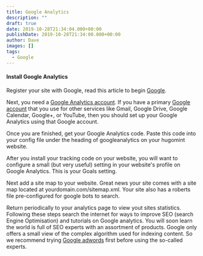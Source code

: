 ```yaml
---
title: Google Analytics
description: ""
draft: true
date: 2019-10-28T21:34:04.000+00:00
publishDate: 2019-10-28T21:34:00.000+00:00
author: Dave
images: []
tags:
  - Google
---
```


#### Install Google Analytics

Register your site with Google, read this article to begin [Google](https://search.google.com/search-console/about "Google search").

Next, you need a [Google Analytics account](https://www.google.com/analytics/). If you have a primary [Google account](https://myaccount.google.com/) that you use for other services like Gmail, Google Drive, Google Calendar, Google+, or YouTube, then you should set up your Google Analytics using that Google account.

Once you are finished, get your Google Analytics code. Paste this code into your config file under the heading of googleanalytics on your hugomint website.

After you install your tracking code on your website, you will want to configure a small (but very useful) setting in your website's profile on Google Analytics. This is your Goals setting.

Next add a site map to your website. Great news your site comes with a site map located at yourdomain.com/sitemap.xml. Your site also has a roberts file pre-configured for google bots to search.

Return periodically to your analytics page to view yout sites statistics. Following these steps search the internet for ways to improve SEO (search Engine Optimisation) and tutorials on Google analytics. You will soon learn the world is full of SEO experts with an assortment of products. Google only offers a small view of the complex algorithm used for indexing content. So we recommend trying [Google adwords](https://ads.google.com/intl/en_au/home/ "Adwords") first before using the so-called experts.
